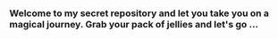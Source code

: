 ### Welcome to my secret repository and let you take you on a magical journey. Grab your pack of jellies and let's go ...
